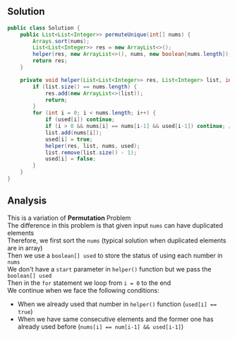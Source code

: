 ## Solution  
```java
public class Solution {
    public List<List<Integer>> permuteUnique(int[] nums) {
        Arrays.sort(nums);
        List<List<Integer>> res = new ArrayList<>();
        helper(res, new ArrayList<>(), nums, new boolean[nums.length]);
        return res;
    }

    private void helper(List<List<Integer>> res, List<Integer> list, int[] nums, boolean[] used) {
        if (list.size() == nums.length) {
            res.add(new ArrayList<>(list));
            return;
        }
        for (int i = 0; i < nums.length; i++) {
            if (used[i]) continue;
            if (i > 0 && nums[i] == nums[i-1] && used[i-1]) continue; //!used[i-1] works too
            list.add(nums[i]);
            used[i] = true;
            helper(res, list, nums, used);
            list.remove(list.size() - 1);
            used[i] = false;
        }
    }
}
```

## Analysis 
This is a variation of **Permutation** Problem   
The difference in this problem is that given input `nums` can have duplicated elements  
Therefore, we first sort the `nums` (typical solution when duplicated elements are in array)  
Then we use a `boolean[] used` to store the status of using each number in `nums`  
We don't have a `start` parameter in `helper()` function but we pass the `boolean[] used`  
Then in the `for` statement we loop from `i = 0` to the end  
We continue when we face the following conditions:    
- When we already used that number in `helper()` function (`used[i] == true`)  
- When we have same consecutive elements and the former one has already used before (`nums[i] == num[i-1] && used[i-1]`)